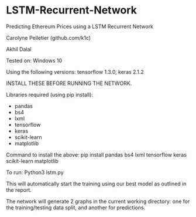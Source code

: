 # LSTM-Recurrent-Network
Predicting Ethereum Prices using a LSTM Recurrent Network

Carolyne Pelletier (github.com/k1c)

Akhil Dalal

Tested on: Windows 10

Using the following versions: tensorflow 1.3.0, keras 2.1.2

INSTALL THESE BEFORE RUNNING THE NETWORK.

Libraries required (using pip install):

- pandas
- bs4
- lxml
- tensorflow
- keras
- scikit-learn
- matplotlib

Command to install the above: pip install pandas bs4 lxml tensorflow keras scikit-learn matplotlib 

To run: Python3 lstm.py

This will automatically start the training using our best model as outlined in the report.

The network will generate 2 graphs in the current working directory: 
one for the training/testing data split, and another for predictions.
